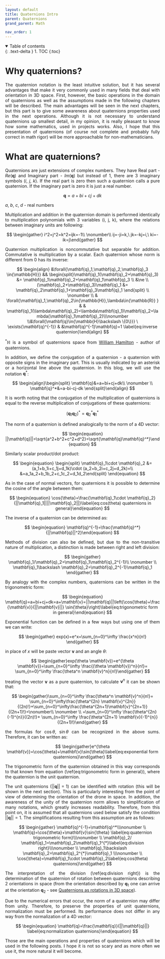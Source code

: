 ```yaml
---
layout: default
title: Quaternions Intro
parent: Quaternions
grand_parent: Math

nav_order: 1
---
```


<style type="text/css">
  p {
    text-align: justify;
  }
</style>
<details open markdown="block">
  <summary>
    Table of contents
  </summary>
  {: .text-delta }
1. TOC
{:toc}
</details>


# Why quaternions?

The quaternion notation is the least intuitive solution, but it has several advantages that make it very commonly used in many fields that deal with orientation in 3D space. First, however, the basic operations in the domain of quaternions as well as the assumptions made in the following chapters will be described. The main advantages will be seen in the next chapters, but this part is to give some awareness about quaternions properties used in the next operations. Although it is not necessary to understand quaternions up smallest detail, in my opinion, it is really pleasant to know how some mathematics, used in projects works. Also, I hope that this presentation of quaternions (of course not complete and probably fully correct in math rigor) will be more approachable for non-mathematicians.

# What are quaternions?

Quaternions are just extensions of complex numbers. They have Real part - $Re(\mathbf{q})$ and Imaginary part - $Im(\mathbf{q})$ but instead of 1, there are 3 imaginary symbols ($i,\ j,\ k$). If the real part is zero then such a quaternion calls a pure quaternion. If the imaginary part is zero it is just a real number.

$$
\begin{equation} 
\mathbf{q}=a+bi+cj+dk
\end{equation}
$$

$a,\ b,\ c,\ d$ - real numbers

Multiplication and addition in the quaternion domain is performed identically to multiplication polynomials with 3 variables (i, j, k), where the relations between imaginary units are following:

$$
\begin{gather} i^2=j^2=k^2=ijk=-1\\ \nonumber\\ ij=-ji=k,\ jk=-kj=i,\ ki=-ik=j\end{gather}
$$

Quaternion multiplication is noncommutative but separable for addition. Commutative is multiplication by a scalar. Each quaternion whose norm is different from 0 has its inverse:

$$
\begin{align}   &\forall{\mathbf{q}_1,\mathbf{q}_2,\mathbf{q}_3 \in{\mathbb{H}}} && \begin{split}\mathbf{q}_1(\mathbf{q}_2+\mathbf{q}_3) &= \mathbf{q}_1\mathbf{q}_2+\mathbf{q}_1\mathbf{q}_3 \\ &\ne \\ (\mathbf{q}_2+\mathbf{q}_3)\mathbf{q}_1 &= \mathbf{q}_2\mathbf{q}_1+\mathbf{q}_3\mathbf{q}_1 \end{split} \\ \nonumber \\ & \forall{\mathbf{q}_1,\mathbf{q}_2\in{\mathbb{H}},\lambda\in{\mathbb{R}} } & & \mathbf{q}_1(\lambda\mathbf{q}_2)=\lambda\mathbf{q}_1)\mathbf{q}_2=\lambda(\mathbf{q}_1\mathbf{q}_2)\\\nonumber \\&\forall{\mathbf{q}\in{\mathbb{H}\backslash \{0\}}} \  \exists{\mathbf{q}^{-1}}   & &\mathbf{q}^{-1}\mathbf{q}=1 \label{eq:inverse quaternion}\end{align}
$$

$^* \mathbb{H}$ is a symbol of quaternions space from [William Hamilton](https://en.wikipedia.org/wiki/William_Rowan_Hamilton) - author of quaternions.

In addition, we define the conjugation of a quaternion - a quaternion with opposite signs in the imaginary part. This is usually indicated by an asterisk or a horizontal line above the quaternion. In this blog, we will use the notation $\mathbf{q}^*$:

$$
\begin{align}\begin{split}     \mathbf{q}&=a+bi+cj+dk\\ \nonumber \\ \mathbf{q}^*&=a-bi-cj-dk \end{split}\end{align}
$$

It is worth noting that the conjugation of the multiplication of quaternions is equal to the reverse multiplication of conjugations of these quaternions: 

$$
\begin{equation}  (\mathbf{q}_1\mathbf{q}_2)^*=\mathbf{q}_2^*\mathbf{q}_1^*\label{eq:conjugation of multiplication}\end{equation}
$$

The norm of a quaternion is defined analogically to the norm of a 4D vector:

$$
\begin{equation} ||\mathbf{q}||=\sqrt{a^2+b^2+c^2+d^2}=\sqrt{\mathbf{q}\mathbf{q}^*}\end{equation}
$$

Similarly scalar product/dot product:

$$
\begin{equation} \begin{split}  \mathbf{q}_1\cdot \mathbf{q}_2 &=(a_1+b_1i+c_1j+d_1k)\cdot (a_2+b_2i+c_2j+d_2k)=\\ &=a_1a_2+b_1b_2+c_1c_2+d_1d_2\end{split} \end{equation}
$$

As in the case of normal vectors, for quaternions it is possible to determine the cosine of the angle between them:

$$
\begin{equation}    \cos{\theta}=\frac{\mathbf{q}_1\cdot \mathbf{q}_2}{||\mathbf{q}_1||||\mathbf{q}_2||}\label{eq:cos(theta) quaternions in general}\end{equation}
$$

The inverse of a quaternion can be determined as:

$$
\begin{equation} \mathbf{q}^{-1}=\frac{\mathbf{q}^*}{||\mathbf{q}||^2}\end{equation}
$$

Methods of division can also be defined, but due to the non-transitive nature of multiplication, a distinction is made between right and left division:

$$
\begin{gather}    \mathbf{q}_1/\mathbf{q}_2=\mathbf{q}_1\mathbf{q}_2^{-1}\\   \nonumber \\  \mathbf{q}_1\backslash \mathbf{q}_2=\mathbf{q}_2^{-1}\mathbf{q}_1 \end{gather}
$$

By analogy with the complex numbers, quaternions can be written in the trigonometric form:

$$
\begin{equation} \mathbf{q}=a+bi+cj+dk=a+\mathbf{v}=||\mathbf{q}||\left(\cos{\theta}+\frac{\mathbf{v}}{||\mathbf{v}||} \sin{\theta}\right)\label{eq:trigonometric form in general}\end{equation}
$$

Exponential function can be defined in a few ways but using one of them we can write:

$$
\begin{gather}    exp(x)=e^x=\sum_{n=0}^\infty \frac{x^n}{n!} \end{gather}
$$

in place of $x$ will be paste vector $\mathbf{v}$ and an angle $\theta$:

$$
\begin{gather}exp(\theta \mathbf{v})=e^{\theta \mathbf{v}}=\sum_{n=0}^\infty \frac{(\theta \mathbf{v})^n}{n!}= \sum_{n=0}^\infty \frac{\theta^n \mathbf{v}^n}{n!}\end{gather}
$$

treating the vector $\mathbf{v}$ as a pure quaternion, to calculate $\mathbf{v}^n$ it can be shown that:

$$
\begin{gather}\sum_{n=0}^\infty \frac{\theta^n \mathbf{v}^n}{n!}= \sum_{n=0}^\infty\frac{\theta^{2n} \mathbf{v}^{2n}}{(2n)!}+\sum_{n=0}^\infty\frac{\theta^{2n+1}\mathbf{v}^{2n+1}}{(2n+1)!}=\nonumber\\ \nonumber \\   =\sum_{n=0}^\infty \frac{\theta^{2n} (-1)^{n}}{(2n)!}+ \sum_{n=0}^\infty \frac{\theta^{2n+1} \mathbf{v}(-1)^{n}}{(2n+1)!}\end{gather}
$$

the formulas for $\cos{\theta},\ \sin{\theta}$ can be recognized in the above sums. Therefore, it can be written as:

$$
  \begin{gather}e^{\theta \mathbf{v}}=\cos{\theta}+\mathbf{v}\sin{\theta}\label{eq:exponential form quaternions}\end{gather}
$$

The trigonometric form of the quaternion obtained in this way corresponds to that known from equation (\ref{eq:trigonometric form in general}), where the quaternion is the unit quaternion.

The unit quaternions ($||\mathbf{q}|| = 1$) can be identified with rotation (this will be shown in the next section). This is particularly interesting from the point of view of determining the orientation of the drone in space. In addition, the awareness of the unity of the quaternion norm allows to simplification of many notations, which greatly increases readability. Therefore, from this point on, it is assumed that all quaternions used below satisfy the condition $||\mathbf{q}|| = 1$.
The simplifications resulting from this assumption are as follows:

$$
\begin{gather} \mathbf{q}^{-1}=\mathbf{q}^*\\\nonumber \\ \mathbf{q}=\cos{\theta}+\mathbf{v}\sin{\theta} \label{eq:quaternion trigonometric form}\\\nonumber \\ \mathbf{q}_2/ \mathbf{q}_1=\mathbf{q}_2\mathbf{q}_1^{*}\label{eq:division right}\\\nonumber \\ \mathbf{q}_1\backslash \mathbf{q}_2=\mathbf{q}_2^{*}\mathbf{q}_1 \\\nonumber \\ \cos{\theta}=\mathbf{q}_1\cdot \mathbf{q}_2\label{eq:cos(theta) quaternions}\end{gather}
$$

The interpretation of the division (\ref{eq:division right}) is the determination of the quaternion of rotation between quaternions describing 2 orientations in space (from the orientation described by $\mathbf{q}_1$ one can arrive at the orientation $\mathbf{q}_2$ - see [Quaternions as rotations in 3D space](quaternions_as_rotation )).

Due to the numerical errors that occur, the norm of a quaternion may differ from unity. Therefore, to preserve the properties of unit quaternions, normalization must be performed. Its performance does not differ in any way from the normalization of a 4D vector:

$$
\begin{equation} \mathbf{q}=\frac{\mathbf{q}}{||\mathbf{q}||} \label{eq:normalization quaternions}\end{equation}
$$

Those are the main operations and properties of quaternions which will be used in the following posts. I hope it is not so scary and as more often we use it, the more natural it will become.
